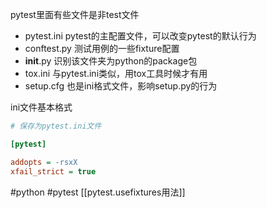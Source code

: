 
pytest里面有些文件是非test文件

-   pytest.ini pytest的主配置文件，可以改变pytest的默认行为
-   conftest.py 测试用例的一些fixture配置
-   __init__.py 识别该文件夹为python的package包
-   tox.ini 与pytest.ini类似，用tox工具时候才有用
-   setup.cfg 也是ini格式文件，影响setup.py的行为

ini文件基本格式

```ini
# 保存为pytest.ini文件

[pytest]

addopts = -rsxX
xfail_strict = true

```
#python 
#pytest 
[[pytest.usefixtures用法]]
